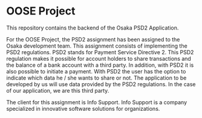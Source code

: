 # OOSE Project

This repository contains the backend of the Osaka PSD2 Application.

For the OOSE Project, the PSD2 assignment has been assigned to the Osaka development team. This assignment consists of implementing the PSD2 regulations. PSD2 stands for Payment Service Directive 2. This PSD2 regulation makes it possible for account holders to share transactions and the balance of a bank account with a third party. In addition, with PSD2 it is also possible to initiate a payment. With PSD2 the user has the option to indicate which data he / she wants to share or not. The application to be developed by us will use data provided by the PSD2 regulations. In the case of our application, we are this third party.

The client for this assignment is Info Support. Info Support is a company specialized in innovative software solutions for organizations.
